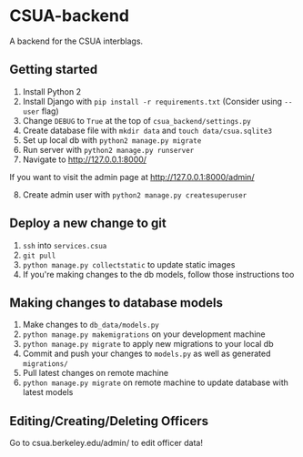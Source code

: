 CSUA-backend
============

A backend for the CSUA interblags.

## Getting started

1. Install Python 2
2. Install Django with `pip install -r requirements.txt` (Consider using `--user` flag)
3. Change `DEBUG` to `True` at the top of `csua_backend/settings.py`
4. Create database file with `mkdir data` and `touch data/csua.sqlite3`
5. Set up local db with `python2 manage.py migrate`
6. Run server with `python2 manage.py runserver`
7. Navigate to http://127.0.0.1:8000/

If you want to visit the admin page at http://127.0.0.1:8000/admin/

8. Create admin user with `python2 manage.py createsuperuser`

## Deploy a new change to git

1. `ssh` into `services.csua`
2. `git pull`
3. `python manage.py collectstatic` to update static images
4. If you're making changes to the db models, follow those instructions too

## Making changes to database models

1. Make changes to `db_data/models.py`
2. `python manage.py makemigrations` on your development machine
3. `python manage.py migrate` to apply new migrations to your local db
4. Commit and push your changes to `models.py` as well as generated `migrations/`
5. Pull latest changes on remote machine
6. `python manage.py migrate` on remote machine to update database with latest models

## Editing/Creating/Deleting Officers

Go to csua.berkeley.edu/admin/ to edit officer data!
